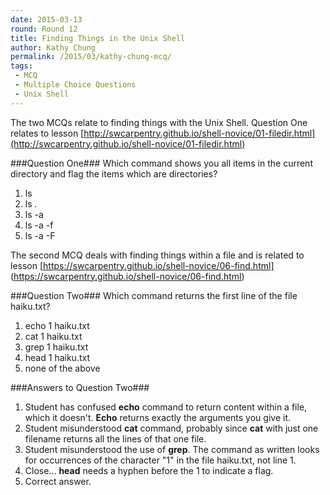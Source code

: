 ```yaml
---
date: 2015-03-13
round: Round 12
title: Finding Things in the Unix Shell
author: Kathy Chung
permalink: /2015/03/kathy-chung-mcq/
tags:
 - MCQ
 - Multiple Choice Questions
 - Unix Shell
---
```

The two MCQs relate to finding things with the Unix Shell.  Question One relates to lesson [http://swcarpentry.github.io/shell-novice/01-filedir.html](http://swcarpentry.github.io/shell-novice/01-filedir.html) 

###Question One###
Which command shows you all items in the current directory and flag the items which are directories?

1. ls
2. ls *.*
3. ls -a
4. ls -a -f
5. ls -a -F


 
The second MCQ deals with finding things within a file and is related to lesson [https://swcarpentry.github.io/shell-novice/06-find.html] (https://swcarpentry.github.io/shell-novice/06-find.html)

###Question Two###
Which command returns the first line of the file haiku.txt?

1. echo 1 haiku.txt
2. cat 1 haiku.txt
3. grep 1 haiku.txt
4. head 1 haiku.txt
5. none of the above

 
###Answers to Question Two###
1. Student has confused **echo** command to return content within a file, which it doesn't.  **Echo** returns exactly the arguments you give it.
2. Student misunderstood **cat** command, probably since **cat** with just one filename returns all the lines of that one file.  
3. Student misunderstood the use of **grep**.  The command as written looks for occurrences of the character "1" in the file haiku.txt, not line 1.
4. Close... **head** needs a hyphen before the 1 to indicate a flag.  
5. Correct answer.  
 